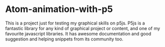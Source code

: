 # Atom-animation-with-p5

This is a project just for testing my graphical skills on p5js.
P5js is a fantastic library for any kind of graphical project or content, and one of my favourite javascript libraries.
It has awesome documentation and good suggestion and helping snippets from its community too.
